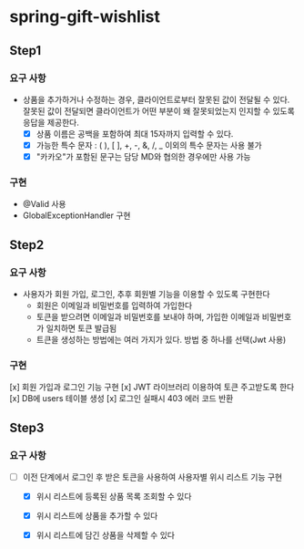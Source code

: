 # spring-gift-wishlist
## Step1
### 요구 사항
- 상품을 추가하거나 수정하는 경우, 클라이언트로부터 잘못된 값이 전달될 수 있다. 잘못된 값이 전달되면 클라이언트가 어떤 부분이 왜 잘못되었는지 인지할 수 있도록 응답을 제공한다.
   - [x] 상품 이름은 공백을 포함하여 최대 15자까지 입력할 수 있다.
   - [x] 가능한 특수 문자 : ( ), [ ], +, -, &, /, _ 이외의 특수 문자는 사용 불가
   - [x] "카카오"가 포함된 문구는 담당 MD와 협의한 경우에만 사용 가능
### 구현
- @Valid 사용
- GlobalExceptionHandler 구현

## Step2
### 요구 사항
- 사용자가 회원 가입, 로그인, 추후 회원별 기능을 이용할 수 있도록 구현한다
  - 회원은 이메일과 비밀번호를 입력하여 가입한다
  - 토큰을 받으려면 이메일과 비밀번호를 보내야 하며, 가입한 이메일과 비밀번호가 일치하면 토큰 발급됨
  - 트큰을 생성하는 방법에는 여러 가지가 있다. 방법 중 하나를 선택(Jwt 사용)
### 구현
[x] 회원 가입과 로그인 기능 구현
[x] JWT 라이브러리 이용하여 토큰 주고받도록 한다
[x] DB에 users 테이블 생성
[x] 로그인 실패시 403 에러 코드 반환

## Step3
### 요구 사항
- [ ] 이전 단계에서 로그인 후 받은 토큰을 사용하여 사용자별 위시 리스트 기능 구현
  - [x] 위시 리스트에 등록된 상품 목록 조회할 수 있다
  - [x] 위시 리스트에 상품을 추가할 수 있다
  - [x] 위시 리스트에 담긴 상품을 삭제할 수 있다

